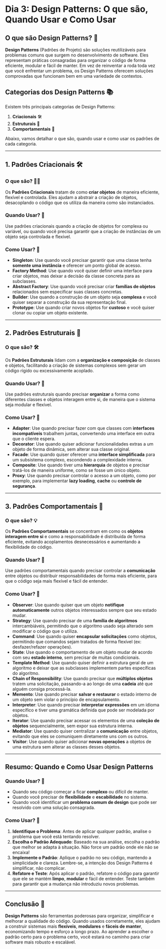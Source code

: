 # Dia 3: Design Patterns: O que são, Quando Usar e Como Usar

## O que são Design Patterns? 🤔

**Design Patterns** (Padrões de Projeto) são soluções reutilizáveis para problemas comuns que surgem no desenvolvimento de software. Eles representam práticas consagradas para organizar o código de forma eficiente, modular e fácil de manter. Em vez de reinventar a roda toda vez que você enfrentar um problema, os Design Patterns oferecem soluções comprovadas que funcionam bem em uma variedade de contextos.

## Categorias dos Design Patterns 📚

Existem três principais categorias de Design Patterns:

1. **Criacionais** 🛠️
2. **Estruturais** 🔧
3. **Comportamentais** 🧠

Abaixo, vamos detalhar o que são, quando usar e como usar os padrões de cada categoria.

---

## 1. Padrões Criacionais 🛠️

### O que são? 🤷‍♂️
Os **Padrões Criacionais** tratam de como **criar objetos** de maneira eficiente, flexível e controlada. Eles ajudam a abstrair a criação de objetos, desacoplando o código que os utiliza da maneira como são instanciados.

### Quando Usar? 📅
Use padrões criacionais quando a criação de objetos for complexa ou variável, ou quando você precisa garantir que a criação de instâncias de um objeto seja controlada e flexível.

### Como Usar? 📝
- **Singleton**: Use quando você precisar garantir que uma classe tenha **somente uma instância** e oferecer um ponto global de acesso.
- **Factory Method**: Use quando você quiser definir uma interface para criar objetos, mas deixar a decisão da classe concreta para as subclasses.
- **Abstract Factory**: Use quando você precisar criar **famílias de objetos** relacionados sem especificar suas classes concretas.
- **Builder**: Use quando a construção de um objeto seja **complexa** e você quiser separar a construção da sua representação final.
- **Prototype**: Use quando criar novos objetos for **custoso** e você quiser clonar ou copiar um objeto existente.

---

## 2. Padrões Estruturais 🔧

### O que são? 🛠️
Os **Padrões Estruturais** lidam com a **organização e composição** de classes e objetos, facilitando a criação de sistemas complexos sem gerar um código rígido ou excessivamente acoplado.

### Quando Usar? 📅
Use padrões estruturais quando precisar **organizar** a forma como diferentes classes e objetos interagem entre si, de maneira que o sistema seja modular e flexível.

### Como Usar? 📝
- **Adapter**: Use quando precisar fazer com que classes com **interfaces incompatíveis** trabalhem juntas, convertendo uma interface em outra que o cliente espera.
- **Decorator**: Use quando quiser adicionar funcionalidades extras a um objeto de forma dinâmica, sem alterar sua classe original.
- **Facade**: Use quando quiser oferecer uma **interface simplificada** para um subsistema complexo, escondendo a complexidade interna.
- **Composite**: Use quando tiver uma **hierarquia** de objetos e precisar tratá-los de maneira uniforme, como se fosse um único objeto.
- **Proxy**: Use quando precisar controlar o acesso a um objeto, como por exemplo, para implementar **lazy loading**, **cache** ou **controle de segurança**.

---

## 3. Padrões Comportamentais 🧠

### O que são? 💡
Os **Padrões Comportamentais** se concentram em como os **objetos interagem entre si** e como a responsabilidade é distribuída de forma eficiente, evitando acoplamentos desnecessários e aumentando a flexibilidade do código.

### Quando Usar? 📅
Use padrões comportamentais quando precisar controlar a **comunicação** entre objetos ou distribuir responsabilidades de forma mais eficiente, para que o código seja mais flexível e fácil de entender.

### Como Usar? 📝
- **Observer**: Use quando quiser que um objeto **notifique automaticamente** outros objetos interessados sempre que seu estado mudar.
- **Strategy**: Use quando precisar de uma **família de algoritmos** intercambiáveis, permitindo que o algoritmo usado seja alterado sem modificar o código que o utiliza.
- **Command**: Use quando quiser **encapsular solicitações** como objetos, permitindo que comandos sejam tratados de forma flexível (ex: desfazer/refazer operações).
- **State**: Use quando o comportamento de um objeto mudar de acordo com seu **estado interno**, sem precisar de muitas condicionais.
- **Template Method**: Use quando quiser definir a estrutura geral de um algoritmo e deixar que as subclasses implementem partes específicas do algoritmo.
- **Chain of Responsibility**: Use quando precisar que **múltiplos objetos** tratem uma solicitação, passando-a ao longo de uma **cadeia** até que alguém consiga processá-la.
- **Memento**: Use quando precisar **salvar e restaurar** o estado interno de um objeto sem violar o princípio de encapsulamento.
- **Interpreter**: Use quando precisar **interpretar expressões** em um idioma específico e tiver uma gramática definida que pode ser modelada por objetos.
- **Iterator**: Use quando precisar acessar os elementos de uma **coleção de objetos** sequencialmente, sem expor sua estrutura interna.
- **Mediator**: Use quando quiser centralizar a **comunicação** entre objetos, evitando que eles se comuniquem diretamente uns com os outros.
- **Visitor**: Use quando quiser adicionar **novas operações** a objetos de uma estrutura sem alterar as classes desses objetos.

---

## Resumo: Quando e Como Usar Design Patterns

### **Quando Usar?** 📅
- Quando seu código começar a ficar **complexo** ou difícil de manter.
- Quando você precisar de **flexibilidade** e **escabilidade** no sistema.
- Quando você identificar um **problema comum de design** que pode ser resolvido com uma solução consagrada.

### **Como Usar?** 📝
1. **Identifique o Problema**: Antes de aplicar qualquer padrão, analise o problema que você está tentando resolver.
2. **Escolha o Padrão Adequado**: Baseado na sua análise, escolha o padrão que melhor se adapta à situação. Não force um padrão onde ele não se encaixa!
3. **Implemente o Padrão**: Aplique o padrão no seu código, mantendo a simplicidade e clareza. Lembre-se, a intenção dos Design Patterns é simplificar, não complicar.
4. **Refatore e Teste**: Após aplicar o padrão, refatore o código para garantir que ele se mantém **limpo**, **modular** e fácil de entender. Teste também para garantir que a mudança não introduziu novos problemas.

---

## Conclusão 🎯

**Design Patterns** são ferramentas poderosas para organizar, simplificar e melhorar a qualidade do código. Quando usados corretamente, eles ajudam a construir sistemas mais **flexíveis**, **modulares** e **fáceis de manter**, economizando tempo e esforço a longo prazo. Ao aprender a escolher o padrão certo para o problema certo, você estará no caminho para criar software mais robusto e escalável.
